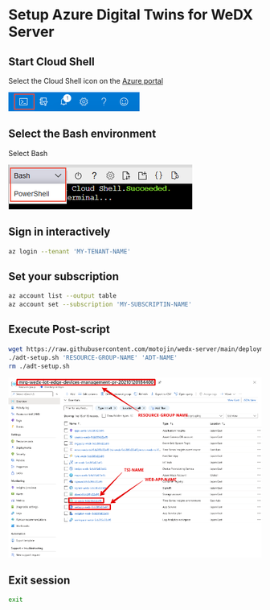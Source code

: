 # Setup Azure Digital Twins for WeDX Server

## Start Cloud Shell

Select the Cloud Shell icon on the [Azure portal](https://portal.azure.com/)

![portal-launch-icon.png](https://raw.githubusercontent.com/motojin/wedx-server/main/images/portal-launch-icon.png)

## Select the Bash environment

Select Bash

![select-shell-drop-down.png](https://raw.githubusercontent.com/motojin/wedx-server/main/images/select-shell-drop-down.png)

## Sign in interactively

```bash
az login --tenant 'MY-TENANT-NAME'
```

## Set your subscription

```bash
az account list --output table
az account set --subscription 'MY-SUBSCRIPTIN-NAME'
```

## Execute Post-script

```bash
wget https://raw.githubusercontent.com/motojin/wedx-server/main/deployment/adt-setup.sh && chmod +x ./adt-setup.sh
./adt-setup.sh 'RESOURCE-GROUP-NAME' 'ADT-NAME'
rm ./adt-setup.sh
```

![tsi-setup-parameters.png](https://raw.githubusercontent.com/motojin/wedx-server/main/images/tsi-setup-parameters.png)

## Exit session

```bash
exit
```
